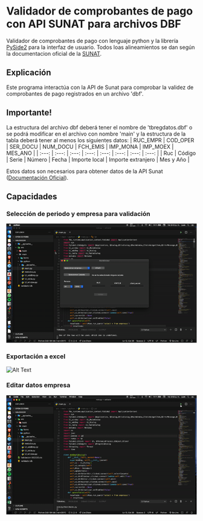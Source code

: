 # Validador de comprobantes de pago con API SUNAT para archivos DBF
Validador de comprobantes de pago con lenguaje python y la librería [PySide2](https://pypi.org/project/PySide2/) para la interfaz de usuario. Todos loas alineamientos se dan según la documentacion oficial de la 
[SUNAT](https://cpe.sunat.gob.pe/sites/default/files/inline-files/Manual-de-Consulta-Integrada-de-Comprobante-de-Pago-por-ServicioWEB_v2.pdf).

## Explicación

Este programa interactúa con la API de Sunat para comprobar la validez de comprobantes de pago registrados en un archivo 'dbf'.

## Importante!

La estructura del archivo dbf deberá tener el nombre de 'tbregdatos.dbf' o se podrá modificar en el archivo con nombre 'main' y la estructura de la tabla deberá tener al menos los siguientes datos:
| RUC_EMPR | COD_OPER | SER_DOCU | NUM_DOCU | FCH_EMIS | IMP_MONA | IMP_MOEX | MES_ANO |
| :---: | :---: | :---: | :---: | :---: | :---: | :---: | :---: |
| Ruc | Código | Serie | Número | Fecha | Importe local | Importe extranjero | Mes y Año |

Estos datos son necesarios para obtener datos de la API Sunat 
([Documentación Oficial](https://cpe.sunat.gob.pe/sites/default/files/inline-files/Manual-de-Consulta-Integrada-de-Comprobante-de-Pago-por-ServicioWEB_v2.pdf)).

## Capacidades

### Selección de periodo y empresa para validación

![Alt Text](./images/validacion.gif)

### Exportación a excel

![Alt Text](./images/excel.gif)

### Editar datos empresa

![Alt Text](./images/editar.gif)



